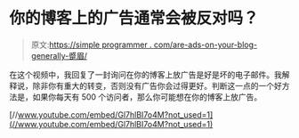 # 你的博客上的广告通常会被反对吗？

> 原文:[https://simple programmer . com/are-ads-on-your-blog-generally-蹙眉/](https://simpleprogrammer.com/are-ads-on-your-blog-generally-frowned-upon/)

在这个视频中，我回复了一封询问在你的博客上放广告是好是坏的电子邮件。我解释说，除非你有重大的转变，否则没有广告你会过得更好。判断这一点的一个好方法是，如果你每天有 500 个访问者，那么你可能想在你的博客上放广告。

[//www.youtube.com/embed/Gl7hlBI7o4M?not_used=1](//www.youtube.com/embed/Gl7hlBI7o4M?not_used=1)